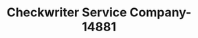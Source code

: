 ---
f_zip-code: 22201
f_state-code: VA
title: Checkwriter Service Company-14881
f_phone: 703-521-7570
f_city-only: Arlington
f_address: Arlington Arlington
f_location-unique-id: '14881'
slug: checkwriter-service-company-14881
updated-on: '2024-05-30T13:46:58.046Z'
created-on: '2024-05-30T13:36:59.803Z'
published-on: '2024-05-30T13:54:32.469Z'
f_city-state: cms/city/arlington-va.md
f_company: cms/company/checkwriter-service-company.md
f_state: cms/state/virginia.md
layout: '[payday-loan].html'
tags: payday-loan
---